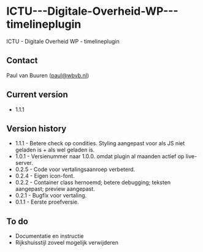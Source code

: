 # ICTU---Digitale-Overheid-WP---timelineplugin
ICTU - Digitale Overheid WP - timelineplugin

## Contact
Paul van Buuren (paul@wbvb.nl)

## Current version
* 1.1.1

## Version history
* 1.1.1 - Betere check op condities. Styling aangepast voor als JS niet geladen is + als wel geladen is.
* 1.0.1 - Versienummer naar 1.0.0. omdat plugin al maanden actief op live-server.
* 0.2.5 - Code voor vertalingsaanroep verbeterd.
* 0.2.4 - Eigen icon-font.
* 0.2.2 - Container class hernoemd; betere debugging; teksten aangepast; preview aangepast.
* 0.2.1 - Bugfix voor vertaling.
* 0.1.1 - Eerste proefversie.

## To do
* Documentatie en instructie
* Rijkshuisstijl zoveel mogelijk verwijderen
